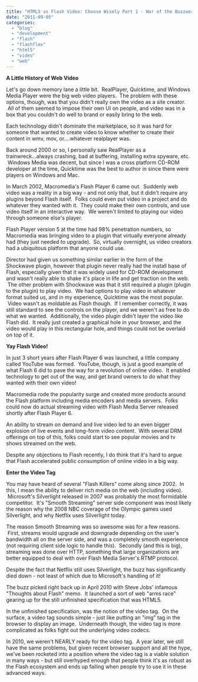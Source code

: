 ```yaml
---
title: "HTML5 vs Flash Video: Choose Wisely Part 1 - War of the Buzzwords"
date: "2011-09-05"
categories:
  - "blog"
  - "development"
  - "flash"
  - "flashflex"
  - "html5"
  - "video"
  - "web"
---
```


**A Little History of Web Video**

Let's go down memory lane a little bit.  RealPlayer, Quicktime, and Windows Media Player were the big web video players.  The problem with these options, though, was that you didn't really own the video as a site creator.  All of them seemed to impose their own UI on people, and video was in a box that you couldn't do well to brand or easily bring to the web.

Each technology didn't dominate the marketplace, so it was hard for someone that wanted to create video to know whether to create their content in wmv, mov, or....whatever realplayer was.

Back around 2000 or so, I personally saw RealPlayer as a trainwreck...always crashing, bad at buffering, installing extra spyware, etc.  Windows Media was decent, but since I was a cross platform CD-ROM developer at the time, Quicktime was the best to author in since there were players on Windows and Mac.

In March 2002, Macromedia's Flash Player 6 came out.  Suddenly web video was a reality in a big way - and not only that, but it didn't require any plugins beyond Flash itself.  Folks could even put video in a project and do whatever they wanted with it.  They could make their own controls, and use video itself in an interactive way.  We weren't limited to playing our video through someone else's player.

Flash Player version 5 at the time had 98% penetration numbers, so Macromedia was bringing video to a plugin that virtually everyone already had (they just needed to upgrade).  So, virtually overnight, us video creators had a ubiquitous platform that anyone could use.

Director had given us something similar earlier in the form of the Shockwave plugin, however that plugin never really had the install base of Flash, especially given that it was widely used for CD-ROM development and wasn't really able to shake it's place in life and get traction on the web.  The other problem with Shockwave was that it still required a plugin (plugin to the plugin) to play video.  We had options to play video in whatever format suited us, and in my experience, Quicktime was the most popular.  Video wasn't as moldable as Flash though.  If I remember correctly, it was still standard to see the controls on the player, and we weren't as free to do what we wanted.  Additionally, the video plugin didn't layer the video like Flash did.  It really just created a graphical hole in your browser, and the video would play in this rectangular hole, and things could not be overlaid on top of it.

**Yay Flash Video!**

In just 3 short years after Flash Player 6 was launched, a little company called YouTube was formed.  YouTube, though, is just a good example of what Flash 6 did to pave the way for a revolution of online video.  It enabled technology to get out of the way, and get brand owners to do what they wanted with their own video!

Macromedia rode the popularity surge and created more products around the Flash platform including media encoders and media servers.  Folks could now do actual streaming video with Flash Media Server released shortly after Flash Player 6.

An ability to stream on demand and live video led to an even bigger explosion of live events and long-form video content.  With several DRM offerings on top of this, folks could start to see popular movies and tv shows streamed on the web.

Despite any objections to Flash recently, I do think that it's hard to argue that Flash accelerated public consumption of online video in a big way.

**Enter the Video Tag**

You may have heard of several "Flash Killers" come along since 2002.  In this, I mean the ability to deliver rich media on the web (including video).  Microsoft's Silverlight released in 2007 was probably the most formidable competitor.  It's "Smooth Streaming" server side component was most likely the reason why the 2008 NBC coverage of the Olympic games used Silverlight, and why Netflix uses Silverlight today.

The reason Smooth Streaming was so awesome was for a few reasons.  First, streams would upgrade and downgrade depending on the user's bandwidth all on the server side, and was a completely smooth experience (not requiring client side logic to handle this).  Secondly (and this is big), streaming was done over HTTP, something that large organizations are better equipped to deal with over Flash Media Server's RTMP protocol.

Despite the fact that Netflix still uses Silverlight, the buzz has significantly died down - not least of which due to Microsoft's handling of it!

The buzz picked right back up in April 2010 with Steve Jobs' infamous "Thoughts about Flash" memo.  It launched a sort of web "arms race" gearing up for the still unfinished specification that was HTML5.

In the unfinished specification, was the notion of the video tag.  On the surface, a video tag sounds simple - just like putting an "img" tag in the browser to display an image.  Underneath though, the video tag is more complicated as folks fight out the underlying video codecs.

In 2010, we weren't NEARLY ready for the video tag.  A year later, we still have the same problems, but given recent browser support and all the hype, we've been rocketed into a position where the video tag is a viable solution in many ways - but still overhyped enough that people think it's as robust as the Flash ecosystem and ends up failing when people try to use it in these advanced ways.
